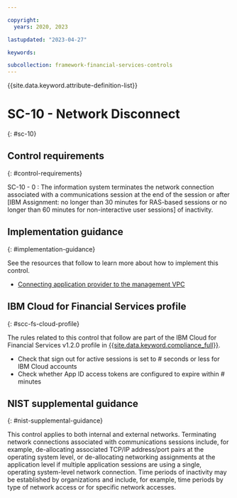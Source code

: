 ```yaml
---

copyright:
  years: 2020, 2023

lastupdated: "2023-04-27"

keywords:

subcollection: framework-financial-services-controls
---
```


{{site.data.keyword.attribute-definition-list}}

               
# SC-10 - Network Disconnect
{: #sc-10}

## Control requirements
{: #control-requirements}

SC-10 - 0
    : The information system terminates the network connection associated with a communications session at the end of the session or after [IBM Assignment: no longer than 30 minutes for RAS-based sessions or no longer than 60 minutes for non-interactive user sessions] of inactivity.

## Implementation guidance
{: #implementation-guidance}

See the resources that follow to learn more about how to implement this control.

- [Connecting application provider to the management VPC](/docs/framework-financial-services?topic=framework-financial-services-vpc-architecture-connectivity-management)

## IBM Cloud for Financial Services profile
{: #scc-fs-cloud-profile}

The rules related to this control that follow are part of the IBM Cloud for Financial Services v1.2.0 profile in [{{site.data.keyword.compliance_full}}](/docs/security-compliance?topic=security-compliance-getting-started).

- Check that sign out for active sessions is set to # seconds or less for IBM Cloud accounts 
- Check whether App ID access tokens are configured to expire within # minutes

## NIST supplemental guidance
{: #nist-supplemental-guidance}

This control applies to both internal and external networks. Terminating network connections associated with communications sessions include, for example, de-allocating associated TCP/IP address/port pairs at the operating system level, or de-allocating networking assignments at the application level if multiple application sessions are using a single, operating system-level network connection. Time periods of inactivity may be established by organizations and include, for example, time periods by type of network access or for specific network accesses.





